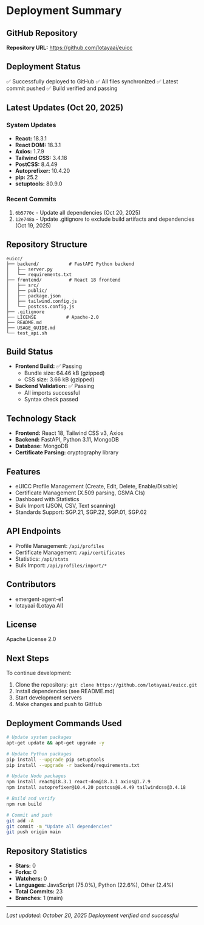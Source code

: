 # Deployment Summary

## GitHub Repository
**Repository URL:** https://github.com/lotayaai/euicc

## Deployment Status
✅ Successfully deployed to GitHub
✅ All files synchronized
✅ Latest commit pushed
✅ Build verified and passing

## Latest Updates (Oct 20, 2025)

### System Updates
- **React:** 18.3.1
- **React DOM:** 18.3.1
- **Axios:** 1.7.9
- **Tailwind CSS:** 3.4.18
- **PostCSS:** 8.4.49
- **Autoprefixer:** 10.4.20
- **pip:** 25.2
- **setuptools:** 80.9.0

### Recent Commits
1. `6b5770c` - Update all dependencies (Oct 20, 2025)
2. `12e748a` - Update .gitignore to exclude build artifacts and dependencies (Oct 19, 2025)

## Repository Structure
```
euicc/
├── backend/           # FastAPI Python backend
│   ├── server.py
│   └── requirements.txt
├── frontend/          # React 18 frontend
│   ├── src/
│   ├── public/
│   ├── package.json
│   ├── tailwind.config.js
│   └── postcss.config.js
├── .gitignore
├── LICENSE           # Apache-2.0
├── README.md
├── USAGE_GUIDE.md
└── test_api.sh

```

## Build Status
- **Frontend Build:** ✅ Passing
  - Bundle size: 64.46 kB (gzipped)
  - CSS size: 3.66 kB (gzipped)
- **Backend Validation:** ✅ Passing
  - All imports successful
  - Syntax check passed

## Technology Stack
- **Frontend:** React 18, Tailwind CSS v3, Axios
- **Backend:** FastAPI, Python 3.11, MongoDB
- **Database:** MongoDB
- **Certificate Parsing:** cryptography library

## Features
- eUICC Profile Management (Create, Edit, Delete, Enable/Disable)
- Certificate Management (X.509 parsing, GSMA CIs)
- Dashboard with Statistics
- Bulk Import (JSON, CSV, Text scanning)
- Standards Support: SGP.21, SGP.22, SGP.01, SGP.02

## API Endpoints
- Profile Management: `/api/profiles`
- Certificate Management: `/api/certificates`
- Statistics: `/api/stats`
- Bulk Import: `/api/profiles/import/*`

## Contributors
- emergent-agent-e1
- lotayaai (Lotaya AI)

## License
Apache License 2.0

## Next Steps
To continue development:
1. Clone the repository: `git clone https://github.com/lotayaai/euicc.git`
2. Install dependencies (see README.md)
3. Start development servers
4. Make changes and push to GitHub

## Deployment Commands Used
```bash
# Update system packages
apt-get update && apt-get upgrade -y

# Update Python packages
pip install --upgrade pip setuptools
pip install --upgrade -r backend/requirements.txt

# Update Node packages
npm install react@18.3.1 react-dom@18.3.1 axios@1.7.9
npm install autoprefixer@10.4.20 postcss@8.4.49 tailwindcss@3.4.18

# Build and verify
npm run build

# Commit and push
git add -A
git commit -m "Update all dependencies"
git push origin main
```

## Repository Statistics
- **Stars:** 0
- **Forks:** 0
- **Watchers:** 0
- **Languages:** JavaScript (75.0%), Python (22.6%), Other (2.4%)
- **Total Commits:** 23
- **Branches:** 1 (main)

---
*Last updated: October 20, 2025*
*Deployment verified and successful*